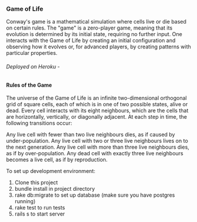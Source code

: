 ### Game of Life
Conway's game is a mathematical simulation where cells live or die based on certain rules. The "game" is a zero-player game, meaning that its evolution is determined by its initial state, requiring no further input. One interacts with the Game of Life by creating an initial configuration and observing how it evolves or, for advanced players, by creating patterns with particular properties.

###### Deployed on Heroku -

#### Rules of the Game
The universe of the Game of Life is an infinite two-dimensional orthogonal grid of square cells, each of which is in one of two possible states, alive or dead. Every cell interacts with its eight neighbours, which are the cells that are horizontally, vertically, or diagonally adjacent. At each step in time, the following transitions occur:

Any live cell with fewer than two live neighbours dies, as if caused by under-population.
Any live cell with two or three live neighbours lives on to the next generation.
Any live cell with more than three live neighbours dies, as if by over-population.
Any dead cell with exactly three live neighbours becomes a live cell, as if by reproduction.

To set up development environment:

1. Clone this project
2. bundle install in project directory
3. rake db:migrate to set up database (make sure you have postgres running)
4. rake test to run tests
5. rails s to start server

